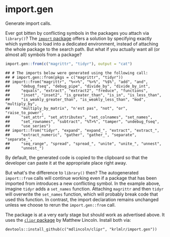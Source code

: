 # import.gen

Generate import calls.

Ever got bitten by conflicting symbols in the packages you attach via `library()`?
The [`import` package](https://github.com/smbache/import) offers a solution
by specifying exactly which symbols to load into a dedicated environment,
instead of attaching the whole package to the search path.
But what if you actually want all (or almost all) symbols from a package?


```r
import.gen::from(c("magrittr", "tidyr"), output = "cat")
```

```
## # The imports below were generated using the following call:
## # import.gen::from(pkgs = c("magrittr", "tidyr"))
## import::from("magrittr", "%<>%", "%>%", "%$%", "add", "and", 
##     "debug_fseq", "debug_pipe", "divide_by", "divide_by_int", 
##     "equals", "extract", "extract2", "freduce", "functions", 
##     "inset", "inset2", "is_greater_than", "is_in", "is_less_than", 
##     "is_weakly_greater_than", "is_weakly_less_than", "mod", "multiply_by", 
##     "multiply_by_matrix", "n'est pas", "not", "or", "raise_to_power", 
##     "set_attr", "set_attributes", "set_colnames", "set_names", 
##     "set_rownames", "subtract", "%T>%", "tamper", "undebug_fseq", 
##     "use_series")
## import::from("tidyr", "expand", "expand_", "extract", "extract_", 
##     "extract_numeric", "gather", "gather_", "separate", "separate_", 
##     "seq_range", "spread", "spread_", "unite", "unite_", "unnest", 
##     "unnest_")
```

By default, the generated code is copied to the clipboard
so that the developer can paste it at the appropriate place right away.

But what's the difference to `library()` then?
The autogenerated `import::from` calls will continue working even if a package
that has been imported from introduces a new conflicting symbol.
In the example above, imagine `tidyr` adds a `set_names` function.
Attaching `magrittr` and then `tidyr` will overwrite the `set_names` function,
which will probably break code that used this function.
In contrast, the import declaration remains unchanged unless we choose to
rerun the `import.gen::from` call.

The package is at a very early stage but should work as advertised above.
It uses the [`clipr` package](https://github.com/mdlincoln/clipr) by Matthew Lincoln.
Install both via:

```
devtools::install_github(c("mdlincoln/clipr", "krlmlr/import.gen"))
```
